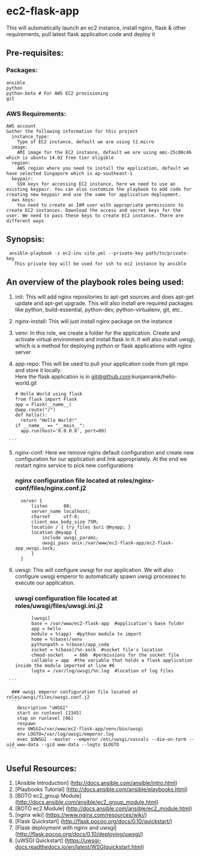 # ec2-flask-app
This will automatically launch an ec2 instance, install nginx, flask &amp; other requirements, pull latest flask application code and deploy it

## Pre-requisites:
### Packages:
    ansible
    python
    python-boto # For AWS EC2 provisioning
    git
###  AWS Requirements:
    AWS account
    Gather the following information for this project
      instance_type:
        Type of EC2 instance, default we are using t2.micro
      image:
        AMI image for the EC2 instance, default we are using ami-25c00c46 which is ubuntu 14.02 free tier eligible
      region:
        AWS region where you need to install the application, default we have selected Singapore which is ap-southeast-1
      keypair:
        SSH keys for accessing EC2 instance, here we need to use an existing keypair. You can also customize the playbook to add code for creating new keypair and use the same for application deployment.
      aws keys:
        You need to create an IAM user with appropriate permissions to create EC2 instances. Download the access and secret keys for the user. We need to pass these keys to create EC2 instance. There are different ways 
## Synopsis:
     ansible-playbook -i ec2-inv site.yml --private-key path/to/private-key
       This private key will be used for ssh to ec2 instance by ansible
## An overview of the playbook roles being used:
   1. init:
      This will add nginx repositories to apt-get sources and does apt-get update
      and apt-get upgrade. This will also install are required packages like python,
      build-essential, python-dev, python-virtualenv, git, etc..  

   2. nginx-install:
      This will just install nginx package on the instance  

   3. venv:
      In this role, we create a folder for the application. Create and activate
      virtual environment and install flask in it. It will also install uwsgi, which
      is a method for deploying python or flask applications with nginx server  

   4. app-repo:
      This will be used to pull your application code from git repo and store
      it locally.  
      Here the flask application is in git@github.com:kunjanramk/hello-world.git  
      ```
      # Hello World using flask
      from flask import Flask
      app = Flask(__name__)
      @app.route("/")
      def hello():
        return "Hello World!"
      if __name__ == "__main__":
        app.run(host='0.0.0.0', port=80)
     ```
    
   5. nginx-conf:
      Here we remove nginx default configuration and create new configuration
      for our application and link appropriately. At the end we restart nginx
      service to pick new configurations

      ### nginx configuration file located at roles/nginx-conf/files/nginx.conf.j2
      ```
        server {  
            listen      80;  
            server_name localhost;  
            charset     utf-8;  
            client_max_body_size 75M;  
            location / { try_files $uri @myapp; }  
            location @myapp {  
                include uwsgi_params;  
                uwsgi_pass unix:/var/www/ec2-flask-app/ec2-flask-app_uwsgi.sock;  
            }  
        }   
      ```

   6. uwsgi:
      This will configure uwsgi for our application. We will also configure uwsgi
      emperor to automatically spawn uwsgi processes to execute our application.  

      ### uwsgi configuration file located at roles/uwsgi/files/uwsgi.ini.j2  
      ```
            [uwsgi]  
            base = /var/www/ec2-flask-app  #application's base folder  
            app = hello  
            module = %(app)  #python module to import  
            home = %(base)/venv  
            pythonpath = %(base)/app_code  
            socket = %(base)/%n.sock  #socket file's location  
            chmod-socket    = 666  #permissions for the socket file  
            callable = app  #the variable that holds a flask application inside the module imported at line #6  
            logto = /var/log/uwsgi/%n.log  #location of log files  
     ```

      ### uwsgi emperor configuration file located at roles/uwsgi/files/uwsgi.conf.j2  
      ```
        description "uWSGI"  
        start on runlevel [2345]  
        stop on runlevel [06]  
        respawn  
        env UWSGI=/var/www/ec2-flask-app/venv/bin/uwsgi  
        env LOGTO=/var/log/uwsgi/emperor.log  
        exec $UWSGI --master --emperor /etc/uwsgi/vassals --die-on-term --uid www-data --gid www-data --logto $LOGTO  
     ```


## Useful Resources:
1. [Ansible Introduction] (http://docs.ansible.com/ansible/intro.html)
2. [Playbooks Tutorial] (http://docs.ansible.com/ansible/playbooks.html)
3. [BOTO ec2_group Module] (http://docs.ansible.com/ansible/ec2_group_module.html)
4. [BOTO ec2 Module] (http://docs.ansible.com/ansible/ec2_module.html)
5. [nginx wiki] (https://www.nginx.com/resources/wiki/)
6. [Flask Quickstart] (http://flask.pocoo.org/docs/0.10/quickstart/)
7. [Flask deployment with nginx and uwsgi] (http://flask.pocoo.org/docs/0.10/deploying/uwsgi/)
8. [uWSGI Quickstart] (https://uwsgi-docs.readthedocs.io/en/latest/WSGIquickstart.html)

